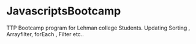 # JavascriptsBootcamp

TTP Bootcamp program for Lehman college Students. 
Updating Sorting , Arrayfilter, forEach , Filter etc..
